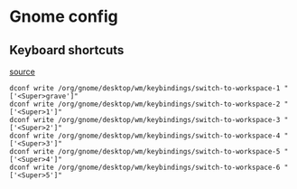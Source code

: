 # Gnome config

## Keyboard shortcuts

[source](https://askubuntu.com/a/427448/39254)

```
dconf write /org/gnome/desktop/wm/keybindings/switch-to-workspace-1 "['<Super>grave']"
dconf write /org/gnome/desktop/wm/keybindings/switch-to-workspace-2 "['<Super>1']"
dconf write /org/gnome/desktop/wm/keybindings/switch-to-workspace-3 "['<Super>2']"
dconf write /org/gnome/desktop/wm/keybindings/switch-to-workspace-4 "['<Super>3']"
dconf write /org/gnome/desktop/wm/keybindings/switch-to-workspace-5 "['<Super>4']"
dconf write /org/gnome/desktop/wm/keybindings/switch-to-workspace-6 "['<Super>5']"
```

